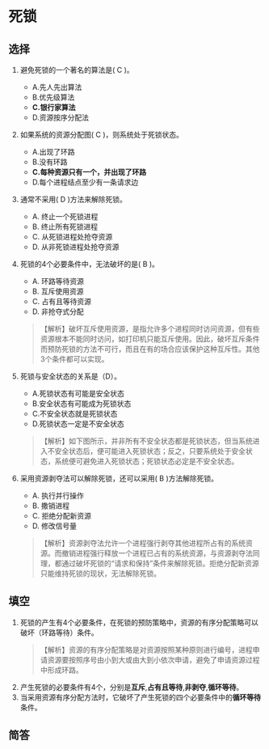 # 死锁

## 选择

1. 避免死锁的一个著名的算法是( C )。
     - A.先人先出算法
     - B.优先级算法
     - **C.银行家算法**
     - D.资源按序分配法

2. 如果系统的资源分配图( C )，则系统处于死锁状态。 
     - A.出现了环路       
     - B.没有环路 
     - **C.每种资源只有一个，并出现了环路**  
     - D.每个进程结点至少有一条请求边

1. 通常不采用( D )方法来解除死锁。
	- A. 终止一个死锁进程                   
	- B. 终止所有死锁进程
	- C. 从死锁进程处抢夺资源               
	- D. 从非死锁进程处抢夺资源

2. 死锁的4个必要条件中，无法破坏的是( B )。
	- A. 环路等待资源     
	- B. 互斥使用资源     
	- C. 占有且等待资源     
	- D. 非抢夺式分配
	> 【解析】破坏互斥使用资源，是指允许多个进程同时访问资源，但有些资源根本不能同时访问，如打印机只能互斥使用。因此，破坏互斥条件而预防死锁的方法不可行，而且在有的场合应该保护这种互斥性。其他3个条件都可以实现。


1. 死锁与安全状态的关系是（D）。
	- A.死锁状态有可能是安全状态          
	- B.安全状态有可能成为死锁状态 
	- C.不安全状态就是死锁状态            
	- D.死锁状态一定是不安全状态
	> 【解析】如下图所示，并非所有不安全状态都是死锁状态，但当系统进入不安全状态后，便可能进入死锁状态；反之，只要系统处于安全状态，系统便可避免进入死锁状态；死锁状态必定是不安全状态。

1. 采用资源剥夺法可以解除死锁，还可以采用( B )方法解除死锁。
	- A. 执行并行操作      
	- B. 撒销进程      
	- C. 拒绝分配新资源      
	- D. 修改信号量
	> 【解析】资源剥夺法允许一个进程强行剥夺其他进程所占有的系统资源。而撤销进程强行释放一个进程已占有的系统资源，与资源剥夺法同理，都通过破坏死锁的“请求和保持”条件来解除死锁。拒绝分配新资源只能维持死锁的现状，无法解除死锁。



## 填空

1. 死锁的产生有4个必要条件，在死锁的预防策略中，资源的有序分配策略可以破坏（环路等待）条件。
	>【解析】资源的有序分配策略是对资源按照某种原则进行编号，进程申请资源要按照序号由小到大或由大到小依次申请，避免了申请资源过程中形成环路。
1. 产生死锁的必要条件有4个，分别是**互斥**,**占有且等待**,**非剥夺**,**循环等待**。
2. 当采用资源有序分配方法时，它破坏了产生死锁的四个必要条件中的**循环等待**条件。

## 简答
